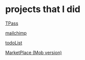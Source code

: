 
# projects that I did


[TPass](https://maxwelerning.github.io/projects/TPass/)

[mailchimp](https://maxwelerning.github.io/projects/mailchimp/)

[todoList](https://maxwelerning.github.io/projects/todoList/)

[MarketPlace (Mob version)](https://maxwelerning.github.io/projects/MarketPlace/)

